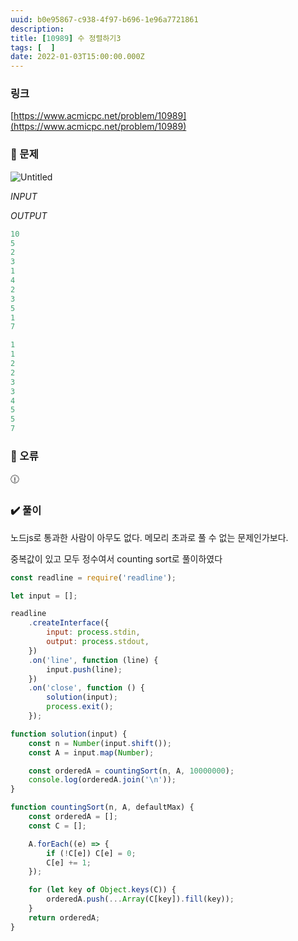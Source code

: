 ```yaml
---
uuid: b0e95867-c938-4f97-b696-1e96a7721861
description: 
title: [10989] 수 정렬하기3
tags: [  ]
date: 2022-01-03T15:00:00.000Z
---
```








### 링크

[https://www.acmicpc.net/problem/10989](https://www.acmicpc.net/problem/10989)

### 📝 문제

![Untitled](https://vault-r2.dorage.io/b0e95867-c938-4f97-b696-1e96a7721861/untitled.png)

*INPUT*

*OUTPUT*

```jsx
10
5
2
3
1
4
2
3
5
1
7
```

```jsx
1
1
2
2
3
3
4
5
5
7
```

### 🚨 오류

<aside>
🕧

</aside>

### ✔️ 풀이

노드js로 통과한 사람이 아무도 없다. 메모리 초과로 풀 수 없는 문제인가보다.

중복값이 있고 모두 정수여서 counting sort로 풀이하였다

```jsx
const readline = require('readline');

let input = [];

readline
    .createInterface({
        input: process.stdin,
        output: process.stdout,
    })
    .on('line', function (line) {
        input.push(line);
    })
    .on('close', function () {
        solution(input);
        process.exit();
    });

function solution(input) {
    const n = Number(input.shift());
    const A = input.map(Number);

    const orderedA = countingSort(n, A, 10000000);
    console.log(orderedA.join('\n'));
}

function countingSort(n, A, defaultMax) {
    const orderedA = [];
    const C = [];

    A.forEach((e) => {
        if (!C[e]) C[e] = 0;
        C[e] += 1;
    });

    for (let key of Object.keys(C)) {
        orderedA.push(...Array(C[key]).fill(key));
    }
    return orderedA;
}
```